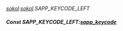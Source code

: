 _[sokol](../../modules/sokol/sokol-module.md):[sokol](../../modules/sokol/sokol-module.md).SAPP\_KEYCODE\_LEFT_
##### Const SAPP\_KEYCODE\_LEFT:[sapp_keycode](../../modules/sokol/sokol-sapp_keycode.md)
